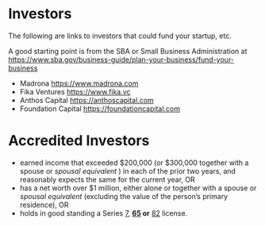 # Investors

The following are links to investors that could fund your startup, etc.

A good starting point is from the SBA or Small Business Administration at https://www.sba.gov/business-guide/plan-your-business/fund-your-business 

- Madrona https://www.madrona.com
- Fika Ventures https://www.fika.vc
- Anthos Capital https://anthoscapital.com
- Foundation Capital https://foundationcapital.com


# Accredited Investors

- earned income that exceeded $200,000 (or $300,000 together with a spouse or *spousal equivalent* ) in each of the prior two years, and reasonably expects the same for the current year, OR
- has a net worth over $1 million, either alone or together with a spouse or *spousal equivalent* (excluding the value of the person’s primary residence), OR
- holds in good standing a Series [7](https://www.finra.org/registration-exams-ce/qualification-exams/series7), **[65](https://www.nasaa.org/exams/study-guides/series-65-study-guide) or** [82](https://www.finra.org/registration-exams-ce/qualification-exams/series82) license.
